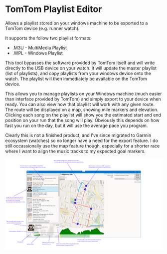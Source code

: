 # TomTom Playlist Editor
Allows a playlist stored on your windows machine to be exported to a TomTom device (e.g. runner watch).

It supports the follow two playlist formats:
* .M3U - MultiMedia Playlist
* .WPL - Windows Playlist

This tool  bypasses the software provided by TomTom itself and will write directly to the USB device on your watch.
It will update the master playlist (list of playlists), and copy playlists from your windows device onto the watch.
The playlist will then immediately be available on the TomTom device.

This allows you to manage playlists on your Windows machine (much easier than interface provided by TomTom)
and simply export to your device when ready. You can also view how that playlist will work with any given route.
The route will be displayed on a map, showing mile markers and elevation. Clicking each song on the playlist will
show you the estimated start and end position on your run that the song will play. Obviously this depends on how
fast you run on the day, but it will use the average pace you program.

Clearly this is not a finished product, and I've since migrated to Garmin ecosystem (watches) so no longer have a need
for the export feature. I do still occassionally use the map feature though, especially for a shorter race where I want to 
align the music tracks to my expected goal markers.

![Screenshot 1](./docs/Screenshot_1.png)